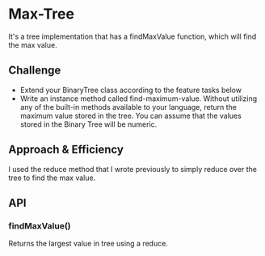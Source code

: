 # Max-Tree
It's a tree implementation that has a findMaxValue function, which will find the max value.

## Challenge
* Extend your BinaryTree class according to the feature tasks below
* Write an instance method called find-maximum-value. Without utilizing any of the built-in methods available to your language, return the maximum value stored in the tree. You can assume that the values stored in the Binary Tree will be numeric.

## Approach & Efficiency
I used the reduce method that I wrote previously to simply reduce over the tree to find the max value.

## API
### findMaxValue()
Returns the largest value in tree using a reduce.
